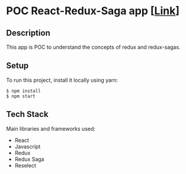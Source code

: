 # POC React-Redux-Saga app [[Link](https://redux-app-production.up.railway.app/)]

## Description
This app is POC to understand the concepts of redux and redux-sagas.

## Setup
To run this project, install it locally using yarn:

```
$ npm install
$ npm start

```

## Tech Stack
Main libraries and frameworks used:
* React
* Javascript
* Redux
* Redux Saga
* Reselect
